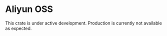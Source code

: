 # Aliyun OSS

This crate is under active development. Production is currently not available as expected.
